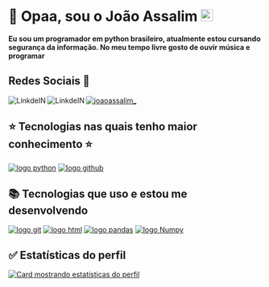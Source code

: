 # :space_invader: Opaa, sou o João Assalim <img src="https://github.com/TheDudeThatCode/TheDudeThatCode/blob/master/Assets/Earth.gif" width="24px">

__Eu sou um programador em python brasileiro, atualmente estou cursando segurança da informação.
No meu tempo livre gosto de ouvir música e programar__



## Redes Sociais 📲 ##
<p align="left">
<a href="https://instagram.com/joaoassalim_" target="blank"><img align="center" src="https://img.shields.io/badge/Instagram-100000?style=for-the-badge&logo=instagram&logoColor=purple" alt="joaoassalim_"/></a>
 <a target="_blank" href="https://www.linkedin.com/in/joaoassalim/">
  <img align="left" alt="LinkdeIN" src="https://img.shields.io/badge/LinkedIn-100000?style=for-the-badge&logo=linkedIn&logoColor=blue" />
 <a target="_blank" href="https://www.youtube.com/channel/UCh_a5e9jkx5uxYKZLYOBFvw">
  <img align="left" alt="LinkdeIN" src="https://img.shields.io/badge/Youtube-100000?style=for-the-badge&logo=youtube&logoColor=red" />
</a>


## :star: Tecnologias nas quais tenho maior conhecimento :star: ##
 [![logo python](https://img.shields.io/badge/Python-100000?style=for-the-badge&logo=python&logoColor=yellow)](#)
 [![logo github](https://img.shields.io/badge/GitHub-100000?style=for-the-badge&logo=github&logoColor=white)](#)
 
 ## :books: Tecnologias que uso e estou me desenvolvendo ##
  [![logo git](https://img.shields.io/badge/Git-100000?style=for-the-badge&logo=git&logoColor=orange)](#)
  [![logo html](https://img.shields.io/badge/HTML5-100000?style=for-the-badge&logo=html5&logoColor=orange)](#)
  [![logo pandas](https://img.shields.io/badge/Pandas-100000?style=for-the-badge&logo=pandas&logoColor=blue)](#)
  [![logo Numpy](https://img.shields.io/badge/Numpy-100000?style=for-the-badge&logo=numpy&logoColor=yellow)](#)

## :white_check_mark: Estatísticas do perfil ##

[![Card mostrando estatísticas do perfil](https://github-profile-summary-cards.vercel.app/api/cards/profile-details?username=JoaoAssalim&theme=solarized_dark)](#)


